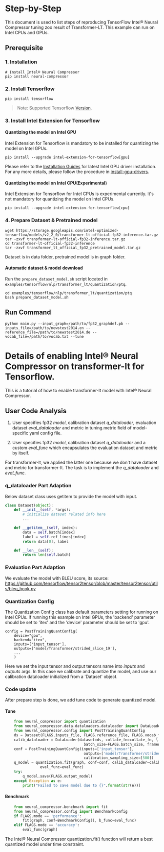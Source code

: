 Step-by-Step
============

This document is used to list steps of reproducing TensorFlow Intel® Neural Compressor tuning zoo result of Transformer-LT. This example can run on Intel CPUs and GPUs.

## Prerequisite

### 1. Installation
```shell
# Install Intel® Neural Compressor
pip install neural-compressor
```

### 2. Install Tensorflow
```shell
pip install tensorflow
```
> Note: Supported Tensorflow [Version](../../../../../../README.md#supported-frameworks).

### 3. Install Intel Extension for Tensorflow

#### Quantizing the model on Intel GPU
Intel Extension for Tensorflow is mandatory to be installed for quantizing the model on Intel GPUs.

```shell
pip install --upgrade intel-extension-for-tensorflow[gpu]
```
Please refer to the [Installation Guides](https://dgpu-docs.intel.com/installation-guides/ubuntu/ubuntu-focal-dc.html) for latest Intel GPU driver installation.
For any more details, please follow the procedure in [install-gpu-drivers](https://github.com/intel-innersource/frameworks.ai.infrastructure.intel-extension-for-tensorflow.intel-extension-for-tensorflow/blob/master/docs/install/install_for_gpu.md#install-gpu-drivers).

#### Quantizing the model on Intel CPU(Experimental)
Intel Extension for Tensorflow for Intel CPUs is experimental currently. It's not mandatory for quantizing the model on Intel CPUs.

```shell
pip install --upgrade intel-extension-for-tensorflow[cpu]
```

### 4. Prepare Dataset & Pretrained model

```shell
wget https://storage.googleapis.com/intel-optimized-tensorflow/models/v2_2_0/transformer-lt-official-fp32-inference.tar.gz
tar -zxvf transformer-lt-official-fp32-inference.tar.gz
cd transformer-lt-official-fp32-inference
tar -zxvf transformer_lt_official_fp32_pretrained_model.tar.gz
```

Dataset is in data folder, pretrained model is in graph folder.

#### Automatic dataset & model download
Run the `prepare_dataset_model.sh` script located in `examples/tensorflow/nlp/transformer_lt/quantization/ptq`.

```shell
cd examples/tensorflow/nlp/transformer_lt/quantization/ptq
bash prepare_dataset_model.sh
```

## Run Command

```shell
python main.py --input_graph=/path/to/fp32_graphdef.pb --inputs_file=/path/to/newstest2014.en --reference_file=/path/to/newstest2014.de --vocab_file=/path/to/vocab.txt --tune
```

Details of enabling Intel® Neural Compressor on transformer-lt for Tensorflow.
=========================

This is a tutorial of how to enable transformer-lt model with Intel® Neural Compressor.
## User Code Analysis
1. User specifies fp32 *model*, calibration dataset *q_dataloader*, evaluation dataset *eval_dataloader* and metric in tuning.metric field of model-specific yaml config file.

2. User specifies fp32 *model*, calibration dataset *q_dataloader* and a custom *eval_func* which encapsulates the evaluation dataset and metric by itself.

For transformer-lt, we applied the latter one because we don't have dataset and metric for transformer-lt. The task is to implement the *q_dataloader* and *eval_func*.


### q_dataloader Part Adaption
Below dataset class uses getitem to provide the model with input.

```python
class Dataset(object):
	def __init__(self, *args):
		# initialize dataset related info here
		...

	def __getitem__(self, index):
		data = self.batch[index]
		label = self.ref_lines[index]
		return data[0], label

	def __len__(self):
		return len(self.batch)
```

### Evaluation Part Adaption
We evaluate the model with BLEU score, its source: https://github.com/tensorflow/tensor2tensor/blob/master/tensor2tensor/utils/bleu_hook.py

### Quantization Config
The Quantization Config class has default parameters setting for running on Intel CPUs. If running this example on Intel GPUs, the 'backend' parameter should be set to 'itex' and the 'device' parameter should be set to 'gpu'.

```
config = PostTrainingQuantConfig(
    device="gpu",
    backend="itex",
	inputs=['input_tensor'],
    outputs=['model/Transformer/strided_slice_19'],
    ...
    )
```

Here we set the input tensor and output tensors name into *inputs* and *outputs* args.
In this case we calibrate and quantize the model, and use our calibration dataloader initialized from a 'Dataset' object.

### Code update
After prepare step is done, we add tune code to generate quantized model.

#### Tune
```python
	from neural_compressor import quantization
	from neural_compressor.data.dataloaders.dataloader import DataLoader
	from neural_compressor.config import PostTrainingQuantConfig
	ds = Dataset(FLAGS.inputs_file, FLAGS.reference_file, FLAGS.vocab_file)
	calib_dataloader = DataLoader(dataset=ds, collate_fn=collate_fn, \
									batch_size=FLAGS.batch_size, framework='tensorflow')										
	conf = PostTrainingQuantConfig(inputs=['input_tensor'],
									outputs=['model/Transformer/strided_slice_19'],
									calibration_sampling_size=[500])       
	q_model = quantization.fit(graph, conf=conf, calib_dataloader=calib_dataloader,
				eval_func=eval_func)
	try:
		q_model.save(FLAGS.output_model)
	except Exception as e:
		print("Failed to save model due to {}".format(str(e)))
```
#### Benchmark
```python
	from neural_compressor.benchmark import fit
	from neural_compressor.config import BenchmarkConfig
	if FLAGS.mode == 'performance':
		fit(graph, conf=BenchmarkConfig(), b_func=eval_func)
	elif FLAGS.mode == 'accuracy':
		eval_func(graph)
```
The Intel® Neural Compressor quantization.fit() function will return a best quantized model under time constraint.
